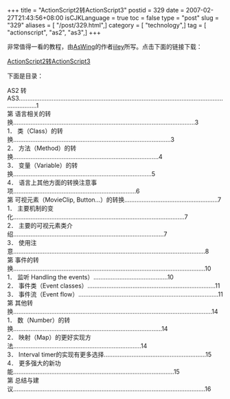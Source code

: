 +++
title = "ActionScript2转ActionScript3"
postid = 329
date = 2007-02-27T21:43:56+08:00
isCJKLanguage = true
toc = false
type = "post"
slug = "329"
aliases = [ "/post/329.html",]
category = [ "technology",]
tag = [ "actionscript", "as2", "as3",]
+++


非常值得一看的教程，由[AsWing](http://www.aswing.org/)的作者[iiley](http://www.flashseer.org/)所写。点击下面的链接下载：

[ActionScript2转ActionScript3](http://www.flashseer.org/uploads/2007/02/AS2toAS3.pdf)

下面是目录：

AS2
转AS3.......................................................................................................................................1  
第
语言相关的转换.........................................................................................................3  
1．
类（Class）的转换...........................................................................................3  
2．
方法（Method）的转换....................................................................................4  
3．
变量（Variable）的转换................................................................................5  
4．
语言上其他方面的转换注意事项.......................................................................6  
第 可视元素（MovieClip,
Button…）的转换......................................................7  
1．
主要机制的变化...................................................................................................7  
2．
主要的可视元素类介绍.......................................................................................7  
3．
使用注意...............................................................................................................8  
第
事件的转换...............................................................................................................10  
1． 监听 Handling the
events）...........................................10  
2． 事件类（Event
classes）..........................................................................11  
3． 事件流（Event
flow）.................................................................................11  
第
其他转换...................................................................................................................14  
1．
数（Number）的转换......................................................................................14  
2．
映射（Map）的更好实现方法..........................................................................14  
3． Interval
timer的实现有更多选择...........................................................15  
4．
更多强大的新功能.............................................................................................15  
第
总结与建议...............................................................................................................16

